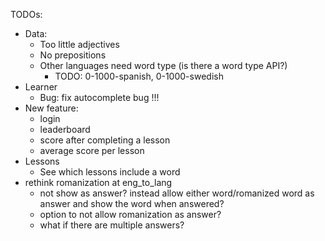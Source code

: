 TODOs:

-   Data:
    -   Too little adjectives
    -   No prepositions
    -   Other languages need word type (is there a word type API?)
        -   TODO: 0-1000-spanish, 0-1000-swedish
-   Learner
    -   Bug: fix autocomplete bug !!!
-   New feature:
    -   login
    -   leaderboard
    -   score after completing a lesson
    -   average score per lesson
-   Lessons
    -   See which lessons include a word
-   rethink romanization at eng_to_lang
    -   not show as answer? instead allow either word/romanized word as answer and show the word when answered?
    -   option to not allow romanization as answer?
    -   what if there are multiple answers?
